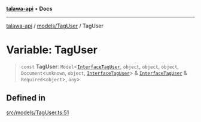 [**talawa-api**](../../../README.md) • **Docs**

***

[talawa-api](../../../modules.md) / [models/TagUser](../README.md) / TagUser

# Variable: TagUser

> `const` **TagUser**: `Model`\<[`InterfaceTagUser`](../interfaces/InterfaceTagUser.md), `object`, `object`, `object`, `Document`\<`unknown`, `object`, [`InterfaceTagUser`](../interfaces/InterfaceTagUser.md)\> & [`InterfaceTagUser`](../interfaces/InterfaceTagUser.md) & `Required`\<`object`\>, `any`\>

## Defined in

[src/models/TagUser.ts:51](https://github.com/PalisadoesFoundation/talawa-api/blob/3bacbf38707ebd3e3e5f1bc5b4cc7aa3b2adc169/src/models/TagUser.ts#L51)
